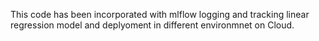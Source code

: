 This code has been incorporated with mlflow logging and tracking linear regression model and deplyoment in different environmnet on Cloud.
